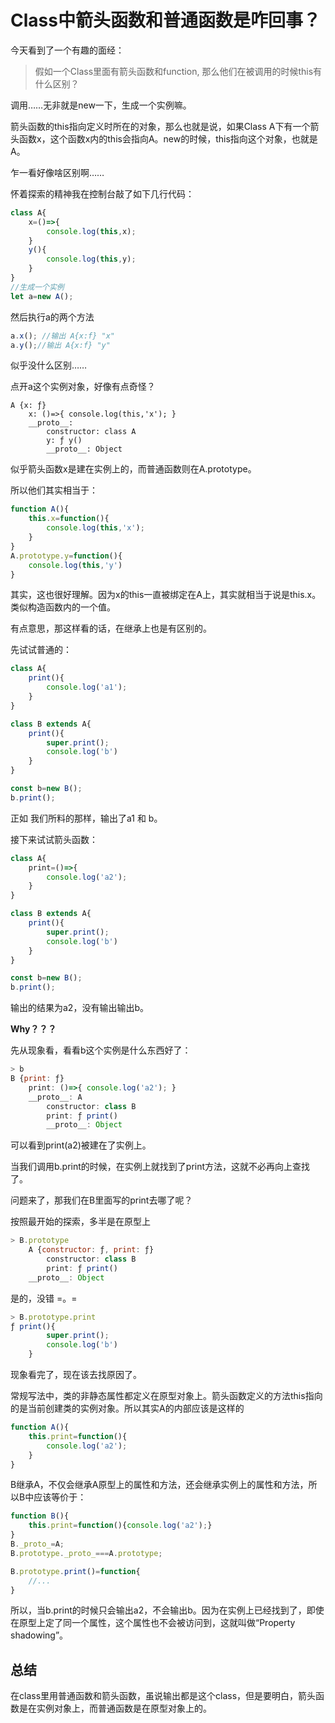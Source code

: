 # Class中箭头函数和普通函数是咋回事？

今天看到了一个有趣的面经：

> 假如一个Class里面有箭头函数和function, 那么他们在被调用的时候this有什么区别？

调用……无非就是new一下，生成一个实例嘛。

箭头函数的this指向定义时所在的对象，那么也就是说，如果Class A下有一个箭头函数x，这个函数x内的this会指向A。new的时候，this指向这个对象，也就是A。

乍一看好像啥区别啊……

怀着探索的精神我在控制台敲了如下几行代码：

```js
class A{
	x=()=>{
		console.log(this,x);
	}
	y(){
		console.log(this,y);
	}
}
//生成一个实例
let a=new A();
```

然后执行a的两个方法

```js
a.x(); //输出 A{x:f} "x"
a.y();//输出 A{x:f} "y"
```



似乎没什么区别……

点开a这个实例对象，好像有点奇怪？

```
A {x: ƒ}
	x: ()=>{ console.log(this,'x'); }
	__proto__:
		constructor: class A
		y: ƒ y()
		__proto__: Object
```

似乎箭头函数x是建在实例上的，而普通函数则在A.prototype。



所以他们其实相当于：

```js
function A(){
	this.x=function(){
    	console.log(this,'x');
	}
}
A.prototype.y=function(){
    console.log(this,'y')
}
```



其实，这也很好理解。因为x的this一直被绑定在A上，其实就相当于说是this.x。类似构造函数内的一个值。



有点意思，那这样看的话，在继承上也是有区别的。

先试试普通的：

```js
class A{
    print(){
        console.log('a1');
    }
}

class B extends A{
    print(){
        super.print();
        console.log('b')
    }
}

const b=new B();
b.print();
```

正如 我们所料的那样，输出了a1 和 b。

接下来试试箭头函数：

```js
class A{
	print=()=>{
        console.log('a2');
    }
}

class B extends A{
    print(){
        super.print();
        console.log('b')
    }
}

const b=new B();
b.print();
```

输出的结果为a2，没有输出输出b。



**Why？？？**

先从现象看，看看b这个实例是什么东西好了：

```js
> b
B {print: ƒ}
	print: ()=>{ console.log('a2'); }
	__proto__: A
		constructor: class B
		print: ƒ print()
		__proto__: Object
```

可以看到print(a2)被建在了实例上。

当我们调用b.print的时候，在实例上就找到了print方法，这就不必再向上查找了。

问题来了，那我们在B里面写的print去哪了呢？

按照最开始的探索，多半是在原型上

```js
> B.prototype
	A {constructor: ƒ, print: ƒ}
		constructor: class B
		print: ƒ print()
	__proto__: Object
```

是的，没错 =。=

```js
> B.prototype.print
ƒ print(){
        super.print();
        console.log('b')
    }
```



现象看完了，现在该去找原因了。

常规写法中，类的非静态属性都定义在原型对象上。箭头函数定义的方法this指向的是当前创建类的实例对象。所以其实A的内部应该是这样的

```js
function A(){
    this.print=function(){
        console.log('a2');
    }
}
```

B继承A，不仅会继承A原型上的属性和方法，还会继承实例上的属性和方法，所以B中应该等价于：

```js
function B(){
    this.print=function(){console.log('a2');}
}
B._proto_=A;
B.prototype._proto_===A.prototype;

B.prototype.print()=function{
    //...
}   
```

所以，当b.print的时候只会输出a2，不会输出b。因为在实例上已经找到了，即使在原型上定了同一个属性，这个属性也不会被访问到，这就叫做“Property shadowing”。



##  总结

在class里用普通函数和箭头函数，虽说输出都是这个class，但是要明白，箭头函数是在实例对象上，而普通函数是在原型对象上的。